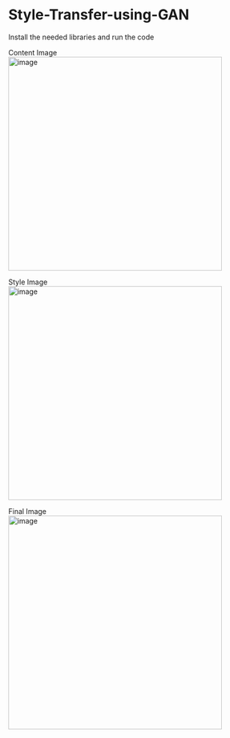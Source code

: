 # Style-Transfer-using-GAN

Install the needed libraries and run the code



Content Image
<img width="426" alt="image" src="https://github.com/user-attachments/assets/98906171-7a88-490b-9e67-c14c67724842">

Style Image
<img width="426" alt="image" src="https://github.com/user-attachments/assets/94330ebf-2a45-4122-8bce-dc6a9f758ff5">

Final Image
<img width="426" alt="image" src="https://github.com/user-attachments/assets/7b9017fe-4588-48e9-8df6-ea43548d39b6">


